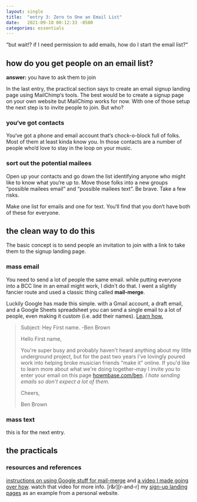 ```yaml
---
layout: single
title:  "entry 3: Zero to One an Email List"
date:   2021-09-10 00:12:33 -0500
categories: essentials
---
```

“but wait!? if I need permission to add emails, how do I start the email list?”

## how do you get people on an email list?
**answer:** you have to ask them to join

In the last entry, the practical section says to create an email signup landing page using MailChimp‘s tools. The best would be to create a signup page on your own website but MailChimp works for now. With one of those setup the next step is to invite people to join. But who?

### you‘ve got contacts
You‘ve got a phone and email account that‘s chock-o-block full of folks. Most of them at least kinda know you. In those contacts are a number of people who‘d love to stay in the loop on your music.

### sort out the potential mailees
Open up your contacts and go down the list identifying anyone who might like to know what you‘re up to. Move those folks into a new groups “possible mailees email” and “possible mailees text”. Be brave. Take a few risks.

Make one list for emails and one for text. You‘ll find that you don‘t have both of these for everyone.


## the clean way to do this
The basic concept is to send people an invitation to join with a link to take them to the signup landing page.

### mass email
You need to send a lot of people the same email. while putting everyone into a BCC line in an email might work, I didn't do that. I went a slightly fancier route and used a classic thing called **mail-merge**. 

Luckily Google has made this simple. with a Gmail account, a draft email, and a Google Sheets spreadsheet you can send a single email to a lot of people, even making it custom (i.e. add their names). [Learn how.][r&r]


>Subject: Hey First name. -Ben Brown
>
>Hello First name,
>
>You're super busy and probably haven't heard anything about my little underground project, but for the past two years I've lovingly poured work into helping broke musician friends “make it” online. If you'd like to learn more about what we're doing together–may I invite you to enter your email on this page [howmbase.com/ben][howm-ben]. *I hate sending emails so don't expect a lot of them.*
>
>Cheers,
>
>Ben Brown

### mass text
this is for the next entry.


## the practicals



### resources and references
[instructions on using Google stuff for mail-merge][gmailmerge] and [a video I made going over how][ml-mailmerge-vid]. watch that video for more info. [r&r][r-and-r]
my [sign-up landing pages][howm-ben] as an example from a personal website.


[r&r]: #resources-and-references
[howm-ben]: https://howmbase.com/ben
[ml-mailmerge-vid]: https://youtu.be/iS_-mzZVlr8
[gmailmerge]: https://developers.google.com/workspace/solutions/mail-merge
[mc-landing-page]:   https://mailchimp.com/help/create-a-landing-page/
